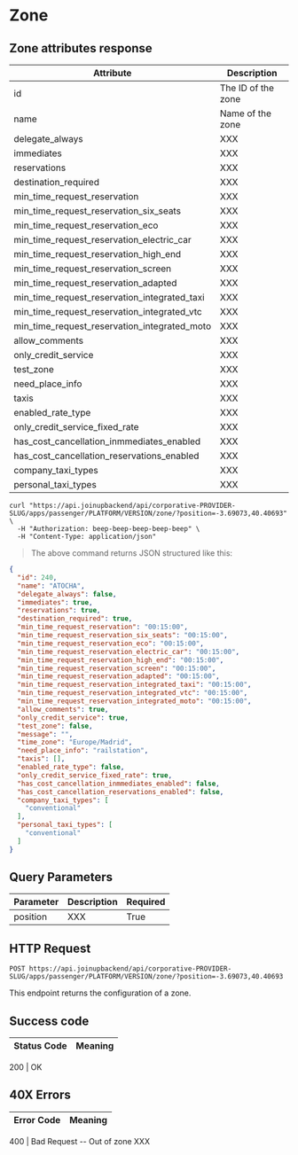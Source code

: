 # Zone

## Zone attributes response

Attribute | Description
--------- | -----------
id | The ID of the zone
name | Name of the zone
delegate_always | XXX
immediates | XXX
reservations | XXX
destination_required | XXX
min_time_request_reservation | XXX
min_time_request_reservation_six_seats | XXX
min_time_request_reservation_eco | XXX
min_time_request_reservation_electric_car | XXX
min_time_request_reservation_high_end | XXX
min_time_request_reservation_screen | XXX
min_time_request_reservation_adapted | XXX
min_time_request_reservation_integrated_taxi | XXX
min_time_request_reservation_integrated_vtc | XXX
min_time_request_reservation_integrated_moto | XXX
allow_comments | XXX
only_credit_service | XXX
test_zone | XXX
need_place_info | XXX
taxis | XXX
enabled_rate_type | XXX
only_credit_service_fixed_rate | XXX
has_cost_cancellation_inmmediates_enabled | XXX
has_cost_cancellation_reservations_enabled | XXX
company_taxi_types | XXX
personal_taxi_types | XXX


```shell
curl "https://api.joinupbackend/api/corporative-PROVIDER-SLUG/apps/passenger/PLATFORM/VERSION/zone/?position=-3.69073,40.40693" \
  -H "Authorization: beep-beep-beep-beep-beep" \
  -H "Content-Type: application/json"

```

> The above command returns JSON structured like this:

```json
{
  "id": 240,
  "name": "ATOCHA",
  "delegate_always": false,
  "immediates": true,
  "reservations": true,
  "destination_required": true,
  "min_time_request_reservation": "00:15:00",
  "min_time_request_reservation_six_seats": "00:15:00",
  "min_time_request_reservation_eco": "00:15:00",
  "min_time_request_reservation_electric_car": "00:15:00",
  "min_time_request_reservation_high_end": "00:15:00",
  "min_time_request_reservation_screen": "00:15:00",
  "min_time_request_reservation_adapted": "00:15:00",
  "min_time_request_reservation_integrated_taxi": "00:15:00",
  "min_time_request_reservation_integrated_vtc": "00:15:00",
  "min_time_request_reservation_integrated_moto": "00:15:00",
  "allow_comments": true,
  "only_credit_service": true,
  "test_zone": false,
  "message": "",
  "time_zone": "Europe/Madrid",
  "need_place_info": "railstation",
  "taxis": [],
  "enabled_rate_type": false,
  "only_credit_service_fixed_rate": true,
  "has_cost_cancellation_inmmediates_enabled": false,
  "has_cost_cancellation_reservations_enabled": false,
  "company_taxi_types": [
    "conventional"
  ],
  "personal_taxi_types": [
    "conventional"
  ]
}
```

## Query Parameters


Parameter | Description | Required 
--------- | ----------- | ----------- 
position | XXX |  True


## HTTP Request

`POST https://api.joinupbackend/api/corporative-PROVIDER-SLUG/apps/passenger/PLATFORM/VERSION/zone/?position=-3.69073,40.40693`

This endpoint returns the configuration of a zone.

## Success code

Status Code | Meaning
---------- | -------

200 | OK


## 40X Errors

Error Code | Meaning
---------- | -------

400 | Bad Request -- Out of zone XXX